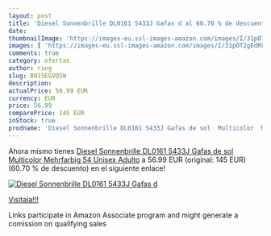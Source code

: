 ```yaml
---
layout: post
title: 'Diesel Sonnenbrille DL0161 5433J Gafas d al 60.70 % de descuento'
date: 
thumbnailImage: 'https://images-eu.ssl-images-amazon.com/images/I/31pOT2gEdRL._SL200_.jpg'
images: [ 'https://images-eu.ssl-images-amazon.com/images/I/31pOT2gEdRL._SL200_.jpg' ]
comments: true
category: ofertas
author: ring
slug: B015EGVQ5W
description:
actualPrice: 56.99 EUR
currency: EUR
price: 56.99
comparePrice: 145 EUR
inStock: true
prodname: 'Diesel Sonnenbrille DL0161 5433J Gafas de sol  Multicolor  Mehrfarbig   54 Unisex Adulto'
---
```


Ahora mismo tienes [Diesel Sonnenbrille DL0161 5433J Gafas de sol  Multicolor  Mehrfarbig   54 Unisex Adulto](https://www.amazon.es/dp/B015EGVQ5W/?tag=tolees-21) a 56.99 EUR (original: 145 EUR) (60.70 %  de descuento) en el siguiente enlace!

[![Diesel Sonnenbrille DL0161 5433J Gafas d](https://images-eu.ssl-images-amazon.com/images/I/31pOT2gEdRL._SL200_.jpg)](https://www.amazon.es/dp/B015EGVQ5W/?tag=tolees-21)

[Visítala!!!](https://www.amazon.es/dp/B015EGVQ5W/?tag=tolees-21)

Links participate in Amazon Associate program and might generate a comission on qualifying sales
